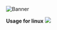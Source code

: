 <html>
<img alt="Banner" src="https://unitedmemes.tk/Images/Memix/Memix.png">

**Usage for linux**
<img ald="linux_usage" src="https://unitedmemes.tk/Images/Memix/Linux_Usage.png">

</html>
